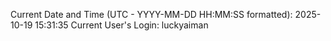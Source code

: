 Current Date and Time (UTC - YYYY-MM-DD HH:MM:SS formatted): 2025-10-19 15:31:35
Current User's Login: luckyaiman
